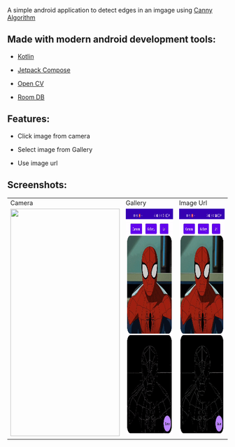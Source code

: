 A simple android application to detect edges in an imgage using [Canny Algorithm](https://docs.opencv.org/4.x/da/d22/tutorial_py_canny.html)

## Made with modern android development tools:

- [Kotlin](https://developer.android.com/kotlin)

- [Jetpack Compose](https://developer.android.com/jetpack/compose)

- [Open CV](https://opencv.org/releases/)

- [Room DB](https://developer.android.com/jetpack/androidx/releases/room)

## Features:

- Click image from camera

- Select image from Gallery

- Use image url 

## Screenshots:
<table>
  <tr>
     <td>Camera</td>
     <td>Gallery</td>
     <td>Image Url</td>
  </tr>
  <tr>
    <td><img src="ss/camera.gif" width=250 height=520></td>
    <td><img src="ss/gallery.gif" width=250 height=520></td> 
    <td><img src="ss/url.gif" width=250 height=520></td>
  </tr>
 </table>
